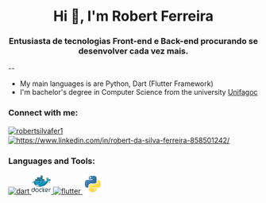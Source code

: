 <h1 align="center">Hi 👋, I'm Robert Ferreira</h1>
<h3 align="center">Entusiasta de tecnologias Front-end e Back-end procurando se desenvolver cada vez mais.</h3>

--

- My main languages is are Python, Dart (Flutter Framework)
- I'm bachelor's degree in Computer Science from the university [Unifagoc](https://unifagoc.edu.br/)

<h3 align="left">Connect with me:</h3>
<p align="left">
<a href="https://twitter.com/robertsilvafer1" target="blank"><img align="center" src="https://raw.githubusercontent.com/rahuldkjain/github-profile-readme-generator/master/src/images/icons/Social/twitter.svg" alt="robertsilvafer1" height="30" width="40" /></a>
<a href="https://linkedin.com/in/https://www.linkedin.com/in/robert-da-silva-ferreira-858501242/" target="blank"><img align="center" src="https://raw.githubusercontent.com/rahuldkjain/github-profile-readme-generator/master/src/images/icons/Social/linked-in-alt.svg" alt="https://www.linkedin.com/in/robert-da-silva-ferreira-858501242/" height="30" width="40" /></a>
</p>

<h3 align="left">Languages and Tools:</h3>
<a href="https://dart.dev" target="_blank" rel="noreferrer"> <img src="https://www.vectorlogo.zone/logos/dartlang/dartlang-icon.svg" alt="dart" width="40" height="40"/> </a> <a href="https://www.docker.com/" target="_blank" rel="noreferrer"> <img src="https://raw.githubusercontent.com/devicons/devicon/master/icons/docker/docker-original-wordmark.svg" alt="docker" width="40" height="40"/> </a><a href="https://flutter.dev" target="_blank" rel="noreferrer"> <img src="https://www.vectorlogo.zone/logos/flutterio/flutterio-icon.svg" alt="flutter" width="40" height="40"/> </a> <a href="https://www.python.org" target="_blank" rel="noreferrer"> <img src="https://raw.githubusercontent.com/devicons/devicon/master/icons/python/python-original.svg" alt="python" width="40" height="40"/> </a> </p>
